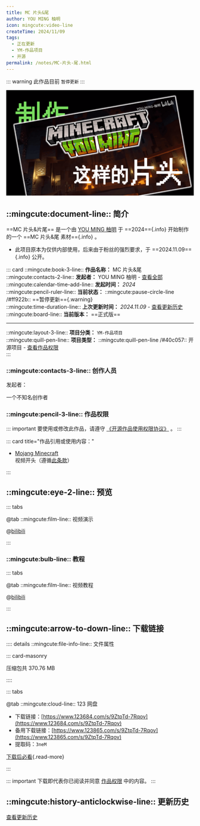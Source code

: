 ```yaml
---
title: MC 片头&尾
author: YOU MING 柚明
icon: mingcute:video-line
createTime: 2024/11/09
tags:
  - 正在更新
  - YM-作品项目
  - 开源
permalink: /notes/MC-片头-尾.html
---
```


::: warning 此作品目前 `暂停更新`
:::

![](/rc/mc-pt.png)

## ::mingcute:document-line:: 简介

==MC 片头&片尾== 是一个由 [YOU MING 柚明](/notes/更多/工作室.html#you-ming-柚明) 于 ==2024=={.info} 开始制作的一个 ==MC 片头&尾 素材=={.info} 。

- 此项目原本为仅供内部使用，后来由于粉丝的强烈要求，于 ==2024.11.09=={.info} 公开。

::: card
::mingcute:book-3-line:: **作品名称：** MC 片头&尾  
::mingcute:contacts-2-line:: **发起者：** YOU MING 柚明 - [查看全部](#创作人员)  
::mingcute:calendar-time-add-line:: **发起时间：** *2024*  
::mingcute:pencil-ruler-line:: **当前状态：** ::mingcute:pause-circle-line /#ff922b:: ==暂停更新=={.warning}  
::mingcute:time-duration-line:: **上次更新时间：** *2024.11.09* - [查看更新历史](#更新历史)  
::mingcute:board-line:: **当前版本：** ==正式版==

---

::mingcute:layout-3-line:: **项目分类：** `YM-作品项目`  
::mingcute:quill-pen-line:: **项目类型：** ::mingcute:quill-pen-line /#40c057:: 开源项目 - [查看作品权限](#作品权限)  
:::

### ::mingcute:contacts-3-line:: 创作人员

发起者：

<LinkCard title="YOU MING 柚明" icon="/rc/ym-ys.png" href="/notes/更多/工作室.html#you-ming-柚明">
    一个不知名创作者
</LinkCard>

### ::mingcute:pencil-3-line:: 作品权限

::: important 要使用或修改此作品，请遵守 [《开源作品使用权限协议》](/notes/协议/开源.html) 。
:::

::: card title="作品引用或使用内容："

- [Mojang Minecraft](https://www.minecraft.net/)  
  视频开头（遵循[此条款](https://www.minecraft.net/usage-guidelines)）

:::

## ::mingcute:eye-2-line:: 预览

::: tabs

@tab ::mingcute:film-line:: 视频演示

<LinkCard title="哔哩哔哩-链接" icon="mingcute:bilibili-fill" href="https://www.bilibili.com/video/BV1UzmBY2ErD"></LinkCard>

@[bilibili](BV1UzmBY2ErD)

:::

### ::mingcute:bulb-line:: 教程

::: tabs

@tab ::mingcute:film-line:: 视频教程

<LinkCard title="哔哩哔哩-链接" icon="mingcute:bilibili-fill" href="https://www.bilibili.com/video/BV1UzmBY2ErD"></LinkCard>

@[bilibili](BV1UzmBY2ErD)

:::

## ::mingcute:arrow-to-down-line:: 下载链接

:::: details ::mingcute:file-info-line:: 文件属性

::: card-masonry

<Card title="MC 片头&尾.zip" icon="mingcute:file-zip-line"><Badge text="安全" type="tip" />
  压缩包共 370.76 MB
</Card>

::::

::: tabs

@tab ::mingcute:cloud-line:: 123 网盘

- 下载链接：[https://www.123684.com/s/9ZtpTd-7Rqov](https://www.123684.com/s/9ZtpTd-7Rqov)
- 备用下载链接：[https://www.123865.com/s/9ZtpTd-7Rqov](https://www.123865.com/s/9ZtpTd-7Rqov)
- 提取码：`3neM`

[下载后必看](/必看.html){.read-more}

:::

::: important 下载即代表你已阅读并同意 [作品权限](#作品权限) 中的内容。
:::

## ::mingcute:history-anticlockwise-line:: 更新历史

[查看更新历史](/notes/更新历史/MC-片头_尾.html)
